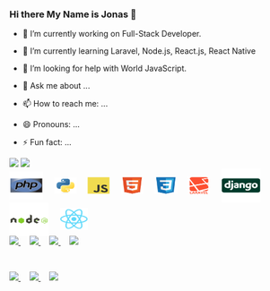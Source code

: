 ### Hi there My Name is Jonas 👋

- 🔭 I’m currently working on Full-Stack Developer.
- 🌱 I’m currently learning Laravel, Node.js, React.js, React Native
- 🤔 I’m looking for help with World JavaScript.
- 💬 Ask me about ...
- 📫 How to reach me: ...
- 😄 Pronouns: ...
- ⚡ Fun fact: ...

  <!-- RESUMO DO PERFIL Github -->
  
<div>
  <img height="180em" src="https://github-readme-stats.vercel.app/api?username=jonasfm1&&show_icons=true&theme=ocean_dark">
  <img height="180em" src="https://github-readme-stats.vercel.app/api/top-langs/?username=jonasfm1&layout=compact&theme=ocean_dark">
</div>
<!-- LINGUAGENS USO PROFISSIONAL E EDUCACIONAL -->
<div style="display: inline-block">
  <img align="center" height="50" width="60" src="https://raw.githubusercontent.com/devicons/devicon/master/icons/php/php-original.svg" />
  &nbsp &nbsp
  <img align="center" height="30" width="40" src="https://raw.githubusercontent.com/devicons/devicon/master/icons/python/python-original.svg" />
  &nbsp &nbsp
  <img align="center" height="30" width="40" src="https://raw.githubusercontent.com/devicons/devicon/master/icons/javascript/javascript-original.svg" />
  &nbsp &nbsp
  <img align="center" height="30" width="40" src="https://raw.githubusercontent.com/devicons/devicon/master/icons/html5/html5-original.svg" />
  &nbsp &nbsp
  <img align="center" height="30" width="40" src="https://raw.githubusercontent.com/devicons/devicon/master/icons/css3/css3-original.svg" />
  &nbsp &nbsp
  <img align="center" height="30" width="40" src="https://github.com/devicons/devicon/blob/master/icons/laravel/laravel-plain-wordmark.svg" />
  &nbsp &nbsp
  <img align="center" height="60" width="70" src="https://github.com/devicons/devicon/blob/master/icons/django/django-original.svg" />
  &nbsp &nbsp
  <img align="center" height="60" width="70" src="https://github.com/devicons/devicon/blob/master/icons/nodejs/nodejs-original-wordmark.svg" />
  &nbsp &nbsp
  <img align="center" height="40" width="50" src="https://github.com/devicons/devicon/blob/master/icons/react/react-original.svg" />
</div>

<!-- MEUS SISTEMAS OPERACIONAIS -->

<div>
  <a href="" target="_blank"> <img src="https://img.shields.io/badge/Windows-0078D6?style=for-the-badge&logo=windows&logoColor=white" target="_blank"/> <a/>
    &nbsp &nbsp
  <a href="" target="_blank"> <img src="https://img.shields.io/badge/Ubuntu-E95420?style=for-the-badge&logo=ubuntu&logoColor=white" target="_blank"/> <a/>
    &nbsp &nbsp
  <a href="" target="_blank"> <img src="https://img.shields.io/badge/Linux_Mint-87CF3E?style=for-the-badge&logo=linux-mint&logoColor=white" target="_blank"/> <a/>
    &nbsp &nbsp
  <a href="" target="_blank"> <img src="https://img.shields.io/badge/mac%20os-000000?style=for-the-badge&logo=apple&logoColor=white" target="_blank"/> <a/>
</div>
    
<br> <!-- MINHAS REDES SOCIAIS -->
    
<div>
  <a href="https://www.linkedin.com/in/jonas-maciel-02258a147/" target="_blank"> <img src="https://img.shields.io/badge/LinkedIn-0077B5?style=for-the-badge&logo=linkedin&logoColor=white" target="_blank"/> <a/>
    &nbsp &nbsp
  <a href="mailto:jonas.ferutcci@gmail.com" target="_blank"> <img src="https://img.shields.io/badge/Gmail-D14836?style=for-the-badge&logo=gmail&logoColor=white" target="_blank"/> <a/>
    &nbsp &nbsp
  <a href="https://github.com/jonasfm1" target="_blank"> <img src="https://img.shields.io/badge/GitHub-100000?style=for-the-badge&logo=github&logoColor=white" target="_blank"/> <a/>
</div>
